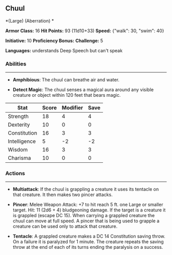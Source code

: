 ## Chuul
*(Large) (Aberration) *

**Armor Class:** 16
**Hit Points:** 93 (11d10+33)
**Speed:** {"walk": 30, "swim": 40}

**Initiative:** 10
**Proficiency Bonus:**
**Challenge:** 5

**Languages:** understands Deep Speech but can't speak

### Abilities
 --- 
- **Amphibious**: The chuul can breathe air and water.

- **Detect Magic**: The chuul senses a magical aura around any visible creature or object within 120 feet that bears magic.



| Stat | Score | Modifier | Save |
| ---- | ---- | ---- | ---- |
| Strength | 18 | 4 | 4 |
| Dexterity | 10 | 0 | 0 |
| Constitution | 16 | 3 | 3 |
| Intelligence | 5 | -2 | -2 |
| Wisdom | 16 | 3 | 3 |
| Charisma | 10 | 0 | 0 |

### Actions
 --- 
- **Multiattack**: If the chuul is grappling a creature  it uses its tentacle on that creature. It then makes two pincer attacks.

- **Pincer**: Melee Weapon Attack: +7 to hit  reach 5 ft.  one Large or smaller target. Hit: 11 (2d6 + 4) bludgeoning damage. If the target is a creature  it is grappled (escape DC 15). When carrying a grappled creature  the chuul can move at full speed. A pincer that is being used to grapple a creature can be used only to attack that creature.

- **Tentacle**: A grappled creature makes a DC 14 Constitution saving throw. On a failure  it is paralyzed for 1 minute. The creature repeats the saving throw at the end of each of its turns  ending the paralysis on a success.

